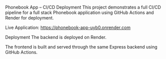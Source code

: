 Phonebook App – CI/CD Deployment
This project demonstrates a full CI/CD pipeline for a full stack Phonebook application using GitHub Actions and Render for deployment.

Live Application:
https://phonebook-app-uyb0.onrender.com

Deployment
The backend is deployed on Render.

The frontend is built and served through the same Express backend using GitHub Actions.